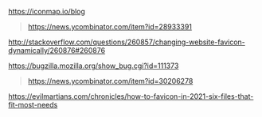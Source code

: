 https://iconmap.io/blog
> https://news.ycombinator.com/item?id=28933391

http://stackoverflow.com/questions/260857/changing-website-favicon-dynamically/260876#260876

https://bugzilla.mozilla.org/show_bug.cgi?id=111373
> https://news.ycombinator.com/item?id=30206278

https://evilmartians.com/chronicles/how-to-favicon-in-2021-six-files-that-fit-most-needs